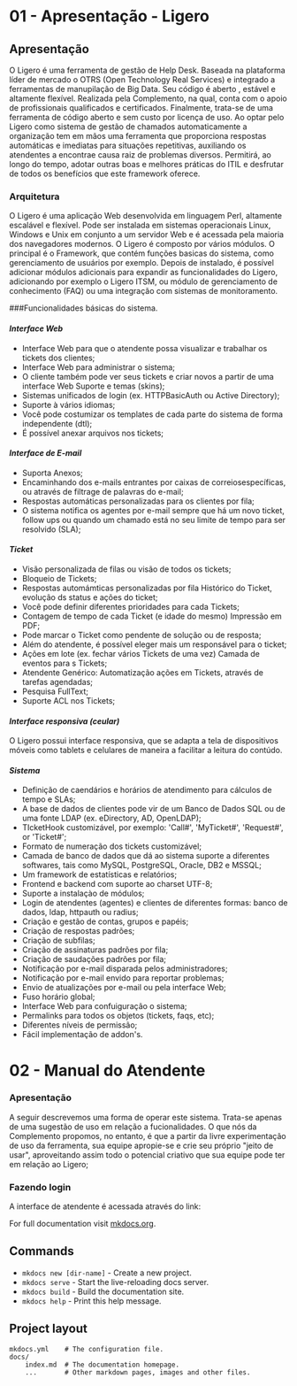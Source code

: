 # 01 - Apresentação - Ligero

## Apresentação

O Ligero é uma ferramenta de gestão de Help Desk. Baseada na plataforma líder de mercado o OTRS (Open Technology Real Services) e integrado a ferramentas de manupilação de Big Data. Seu código é aberto , estável e altamente flexível. Realizada pela Complemento, na qual, conta com o apoio de profissionais qualificados e certificados.
Finalmente, trata-se de uma ferramenta de código aberto e sem custo por licença de uso.
Ao optar pelo Ligero como sistema de gestão de chamados automaticamente a organização tem em mãos uma ferramenta que proporciona respostas automáticas e imediatas para situações repetitivas, auxiliando os atendentes a encontrae causa raiz de problemas diversos. Permitirá, ao longo do tempo, adotar outras boas  e melhores práticas do ITIL e desfrutar de todos os benefícios que este framework oferece.

### Arquitetura

O Ligero é uma aplicação Web desenvolvida em linguagem Perl, altamente escalável e flexível. Pode ser instalada em sistemas operacionais Linux, Windows e Unix em conjunto a um servidor Web e é acessada pela maioria dos navegadores modernos. 
O Ligero é composto por vários módulos. O principal é o Framework, que contém funções basicas do sistema, como gerenciamento de usuários por exemplo. Depois de instalado, é possível adicionar módulos adicionais para expandir as funcionalidades do Ligero, adicionando por exemplo o Ligero ITSM, ou módulo de gerenciamento de conhecimento (FAQ) ou uma integração com sistemas de monitoramento.


###Funcionalidades básicas do sistema.

#### *Interface Web*

* Interface Web para que o atendente possa visualizar e trabalhar os tickets dos clientes;    
* Interface Web para administrar o sistema;    
* O cliente também pode ver seus tickets e criar novos a partir de uma interface Web Suporte e temas (skins);   
* Sistemas unificados de login (ex. HTTPBasicAuth ou Active Directory);  
* Suporte à vários idiomas;  
* Você pode costumizar os templates de cada parte do sistema de forma independente (dtl);    
* É possível anexar arquivos nos tickets;  

#### *Interface de E-mail*

* Suporta Anexos;  
* Encaminhando dos e-mails entrantes por caixas de correiosespecíficas, ou através de filtrage de palavras do e-mail;  
* Respostas automáticas personalizadas para os clientes por fila;  
* O sistema notifica os agentes por e-mail sempre que há um novo ticket, follow ups ou quando um chamado está no seu limite de tempo para ser resolvido (SLA);  

#### *Ticket*

* Visão personalizada de filas ou visão de todos os tickets;  
* Bloqueio de Tickets;   
* Respostas automámticas personalizadas por fila 
Histórico do Ticket, evolução ds status e ações do ticket;   
* Você pode definir diferentes prioridades para cada Tickets;   
* Contagem de tempo de cada Ticket (e idade do mesmo) 
Impressão em PDF;  
* Pode marcar o Ticket como pendente de solução ou de resposta;  
* Além do atendente, é possível eleger mais um responsável para o ticket;  
* Ações em lote (ex. fechar vários Tickets de uma vez)
Camada de eventos para s Tickets;  
* Atendente Genérico: Automatização ações em Tickets, através de tarefas agendadas;   
* Pesquisa FullText;  
* Suporte ACL nos Tickets; 

#### *Interface responsiva (ceular)*

O Ligero possui interface responsiva, que se adapta a tela de dispositivos móveis como tablets e celulares de maneira a facilitar a leitura do contúdo.

#### *Sistema*

* Definição de caendários e horários de atendimento para cálculos de tempo e SLAs;  
* A base de dados de clientes pode vir de um Banco de Dados SQL ou de uma fonte LDAP (ex. eDirectory, AD, OpenLDAP);  
* TIcketHook customizável, por exemplo: 'Call#', 'MyTicket#', 'Request#', or 'Ticket#';  
* Formato de numeração dos tickets customizável; 
* Camada de banco de dados que dá ao sistema suporte a diferentes softwares, tais como MySQL, PostgreSQL, Oracle, DB2 e MSSQL;  
* Um framework de estatísticas e relatórios;  
* Frontend e backend com suporte ao charset UTF-8;  
* Suporte a instalaçào de módulos;   
* Login de atendentes (agentes) e clientes de diferentes formas: banco de dados, ldap, httpauth ou radius;  
* Criação e gestão de contas, grupos e papéis;  
* Criação de respostas padrões;  
* Criação de subfilas;  
* Criação de assinaturas padrões por fila;   
* Criação de saudações padrões por fila;  
* Notificação por e-mail disparada pelos administradores;   
* Notificação por e-mail envido para reportar problemas;   
* Envio de atualizações por e-mail ou pela interface Web;  
* Fuso horário global;   
* Interface Web para confuiguração o sistema;  
* Permalinks para todos os objetos (tickets, faqs, etc);  
* Diferentes níveis de permissão;  
* Fácil implementação de addon's.

# 02 - Manual do Atendente 

### Apresentação

A seguir descrevemos uma forma de operar este sistema. Trata-se apenas de uma sugestão de uso em relação a fucionalidades. O que nós da Complemento propomos, no entanto, é que a partir da livre experimentação de uso da ferramenta, sua equipe apropie-se e crie seu próprio "jeito de usar", aproveitando assim todo o potencial criativo que sua equipe pode ter em relação ao Ligero;

### Fazendo login

A interface de atendente é acessada através do link:






For full documentation visit [mkdocs.org](https://mkdocs.org).

## Commands

* `mkdocs new [dir-name]` - Create a new project.
* `mkdocs serve` - Start the live-reloading docs server.
* `mkdocs build` - Build the documentation site.
* `mkdocs help` - Print this help message.

## Project layout

    mkdocs.yml    # The configuration file.
    docs/
        index.md  # The documentation homepage.
        ...       # Other markdown pages, images and other files.
